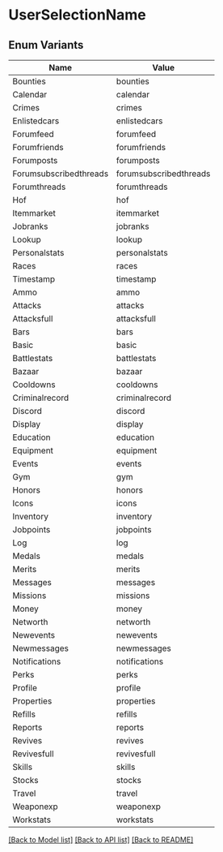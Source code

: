 # UserSelectionName

## Enum Variants

| Name | Value |
|---- | -----|
| Bounties | bounties |
| Calendar | calendar |
| Crimes | crimes |
| Enlistedcars | enlistedcars |
| Forumfeed | forumfeed |
| Forumfriends | forumfriends |
| Forumposts | forumposts |
| Forumsubscribedthreads | forumsubscribedthreads |
| Forumthreads | forumthreads |
| Hof | hof |
| Itemmarket | itemmarket |
| Jobranks | jobranks |
| Lookup | lookup |
| Personalstats | personalstats |
| Races | races |
| Timestamp | timestamp |
| Ammo | ammo |
| Attacks | attacks |
| Attacksfull | attacksfull |
| Bars | bars |
| Basic | basic |
| Battlestats | battlestats |
| Bazaar | bazaar |
| Cooldowns | cooldowns |
| Criminalrecord | criminalrecord |
| Discord | discord |
| Display | display |
| Education | education |
| Equipment | equipment |
| Events | events |
| Gym | gym |
| Honors | honors |
| Icons | icons |
| Inventory | inventory |
| Jobpoints | jobpoints |
| Log | log |
| Medals | medals |
| Merits | merits |
| Messages | messages |
| Missions | missions |
| Money | money |
| Networth | networth |
| Newevents | newevents |
| Newmessages | newmessages |
| Notifications | notifications |
| Perks | perks |
| Profile | profile |
| Properties | properties |
| Refills | refills |
| Reports | reports |
| Revives | revives |
| Revivesfull | revivesfull |
| Skills | skills |
| Stocks | stocks |
| Travel | travel |
| Weaponexp | weaponexp |
| Workstats | workstats |


[[Back to Model list]](../README.md#documentation-for-models) [[Back to API list]](../README.md#documentation-for-api-endpoints) [[Back to README]](../README.md)


